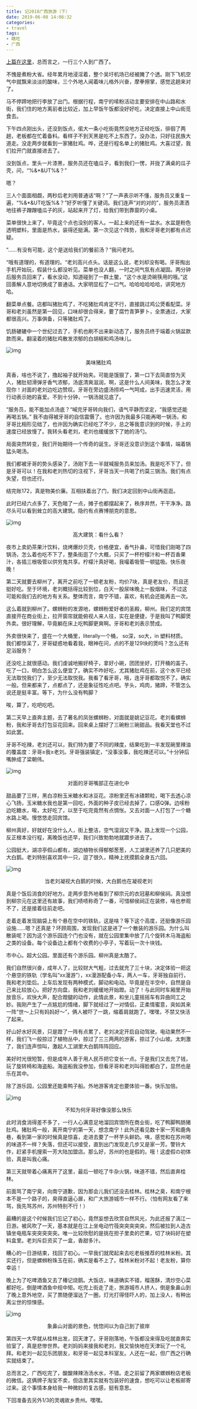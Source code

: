 ```yaml
---
title: 记2018广西旅游（下）
date: 2019-06-08 14:08:32
categories:
- travel
tags: 
- 瞎吃
- 广西
---
```



[上篇在这里](https://adawang33.github.io/yaofeiWang.github.io/travel/2019/06/08/%E5%B9%BF%E8%A5%BF%E6%97%85%E6%B8%B8-%E4%B8%8A/)，总而言之，一行三个人到广西了。

不愧是煮粉大省。经年累月地浸淫着，整个吴圩机场已经被腌了个透。刚下飞机空气中就飘来淡淡的酸味，三个外地人闻着味儿格外兴奋，摩拳擦掌，感觉这趟来对了。

马不停蹄地把行李放了出门。根据行程，南宁的嗦粉活动主要安排在中山路和水街，我们住的地方离前者比较近，加上早饭午饭都没好好吃，决定直接上中山街觅食去。

下午四点刚出头，还没到饭点，偌大一条小吃街竟然没地方正经吃饭，徘徊了两趟，老板都在忙着备料。看样子不到天黑是吃不上东西了。没办法，只好往民族大道走。没走两步就看到一家猪肚鸡。哗，还是行程名单上的猪肚鸡。大喜过望，我们拉开门就直接进去了。

没到饭点，里头一片漆黑，服务员还在嗑瓜子，看到我们一愣，并拢了满桌的瓜子壳，问，“%&*&UT%&？”

嗯？

三人个面面相觑，两秒后老刘用普通话“啊？”了一声表示听不懂，服务员又重复一遍，“%&*&UT吃饭%&？”好歹听懂了关键词。我们连声“对的对的”，服务员潇洒地往裤子蹭蹭嗑瓜子的灰，站起来开了灯，给我们带到靠窗的小桌。

菜单很快上来了，毕竟这个点也没别的客人。一起上来的还有一盆水。水盆是粉色透明塑料，里面是热水，装得还挺满。第一次见这个阵势，我和牙哥老刘都有点迟疑。

“……有没有可能，这个是送给我们的餐前汤？“我问老刘。

“哦有道理的，有道理的。“老刘高兴点头。话是这么说，老刘却没有喝。牙哥掏出手机开始玩，假装什么都没听见。菜单也没人翻，一时之间气氛有点凝固。两分钟后服务员回来了，看水没动，知道碰到了一群土鳖，“这个水是烫碗筷用的哦。”这回善解人意地切换成了普通话。大家明显松了一口气。哈哈哈哈哈哈，讲究地方哈。

翻菜单点餐。店都叫猪肚鸡了，不吃猪肚鸡肯定不行，直接跳过鸡公煲看配菜。牙哥和老刘虽然是第一回见，口味却很合得来，要了腐竹青笋萝卜，全票通过，大家都很高兴。万事俱备，只等猪肚鸡了。

饥肠辘辘中一个世纪过去了，手机也刷不出来新动态了，服务员终于端着火锅盆款款而来。翻滚着的猪肚鸡散发浓郁的白胡椒和鸡汤味儿。

![img](https://lh3.googleusercontent.com/8QDs_XC5eLbPMpyXU13hCWqqqRzPMk8TSuqr2mIrM60XW9VdiA6cSpkZvHnC7w0uz7epJgmNykr_pemc_U9ANAebiYUXxzkc_fVVsA_kVzxH2K2z-tfO2rX884jlyk0KN8n5rnvsYrAziCD1NEwIH8WexVwdSTCr9qMsBFKkCgoxo0uDcWQwEZyZU078kqHl6024AzDhtPUZY2BQ0GLxfgcu1BSK3UvIKhJHnNj9ukbpM4vi46dioyCN2CVgW16a3Jx4EkyFqDzRIcmqiXYDtOBDfaOK7VVOu-YZc8woD68vHA3j3Yd0bUogkVbQLljBZj1TGh_nVHj-gz5Y0NylTDbEMuPze98tbx3TTdsdptm-Eql-8zVNDtem1aVxOl7ilAZW0SdvRMgxkA39uqPq6lk0rA9LveWjcc4rj3uSOECXFbLXaHeNmRnPlX7Q2uF1bB6-dJgg3jtJ9tBDXbxJA-HKkuJzWaClKH3DSuy9HPyZdEPYS_whpDIUADn4H3lDPgBJFNlT5DarKwAAVHda7ybMuWUcFvRQb7Mg2dtiu_HrigsL3JE55ciJ0EDwJtb4NR-r736c0s2LEbeKT7smZoW3B44hdiaLectZNLob7ctwvCxb9uuaJHdMe5-6NvegsHjjUY5CNvGXYUHlcqz_QIqe6ugQ0uk=w1028-h1370-no)

<center>美味猪肚鸡</center>


真香，啥也不说了，撸起袖子就开始夹。可能是饿狠了，第一口下去简直惊为天人，猪肚韧滑弹牙香气浓郁，汤底清爽滋润，啊，这是什么人间美味，我怎么才发现你！对面的老刘边吃边赞叹。牙哥在旁边盛汤捞鸡一气呵成，出手迅速灵活，用行动表示她的喜爱。不到十分钟，一锅汤就见底了。

“服务员，能不能加点汤底？“喊完牙哥转向我们，语气平静而坚定，“我感觉还能再喝五锅。” 我不由得被牙哥的自信震慑了。也许因为我最多只能再喝一锅汤，和牙哥比相形见绌了，也许因为确实已经吃了不少，总之等我意识到的时候，手上的速度已经放慢了。我转头看老刘，老刘也缓缓放下了她的汤勺。

局面突然转变，我们开始期待一个传奇的诞生。牙哥还没意识到这个事情，端着锅猛头喝汤。

我们都被牙哥的势头感染了，汤刚下去一半就喊服务员来加汤。我是吃不下了，但是牙哥可以！在我和老刘热切的注视下，牙哥当天一共喝了约莫三锅汤。我们有点失望，但也还行。

结完账172，真是物美价廉。互相扶着出了门，我们决定回到中山街再逛逛。

此时已经六点多了，天色暗了一点，摊子也都摆起来了，秩序井然，干干净净。路尽头可以看到耸立的高大建筑。隐约有点赛博朋克的意思。

![img](https://lh3.googleusercontent.com/SB7w4lG27M3YEKkxM6Sk5UqiK46YHItp0w25g28m0SaJdFoZ0u-rrTeRiUsw3Sig515QixVbeuwHOU65q-DnGe2oE5wS6pBLqCsTpICSyHw20wY8tNc_pssjdlo5bcOxsrfdwGfmkOXO1IBMnErNWPlBEDyyj3IPkiXdlhn9y4LxpQlIFYLezskMBDO9cmuYr6nk6ErBbfLQMkdUOpg2KvQP5GBNfpmaB8r4trqW2nGLH1wAZWrVUXpvroSbS5sKg1UT60Ny_FeEHNURBd7I8BiHQt5EEoqJmlivcL4ii3hmitS28xsFkCFgTr72Qmr9HpwbMjTfr3USG-K3I6RTjWxmBweijGsKs8SsZ_lS7i57GXxqaD0tWsSnpyvsjXpveOq16b-W9OeMfPENVzIn6hg2i69SkMHyJtcmwtIjA1GZATdeYtaPlWIc-H8lzmRhzd--h9PKBMq6t0v9AglBfbzWB_R6khV0wR_K9DaD_40Ho4JznDqXIjaPezXWFqW5IV5ruKJGelZJJIKWmAHlL00CgpPBgb-bJtIhbRONi3pMATHOpZBaX6guD1T0IS-3MmcmNzj1hGyg_Jru4pf8TG8u-qI-CyGzLKPSnhw-4XgWlLV91rCgsLvqzTEWK_dNrs_2TaaVo0CSpijUUDSDfHCK1P7RQMY=w1028-h1370-no)

<center>高大建筑：看什么看？</center>


夜市上卖奶茶果汁饮料，烧烤爆炒贝壳，价格便宜，香气扑鼻，可惜我们刚喝了四锅汤，怎么着也吃不下了，整条街逛了个大概，只买了一杯柠檬汁和一杯百香果汁，各插三根吸管以供穷鬼共享。柠檬汁真好喝，我嘬着吸管一顿猛吸。快乐夜晚！

第二天就要去柳州了，离开之前吃了一顿老友粉，均价7块，真是老友价，而且还挺好吃。至于环境，老刘概括得比较到位，白天一股尿味晚上一股烟味， 不过这可能和我们去的地方有关系。整体而言，南宁不错，喜欢，有机会还能再去一次。

这么着就到柳州了。螺蛳粉的发源地，螺蛳粉爱好者的圣殿，柳州。我们定的宾馆直接开在商业街上，拉开窗帘就能俯视人来人往，实在是便捷，于是我叫了鸭脚煲外卖。很好理解，毕竟躺在床上吃鸭脚更爽啊。牙哥和老刘表示赞成。

外卖很快来了，盛在一个大桶里，literally一个桶， so深，so大，in 塑料材质。我们都惊呆了，牙哥疑惑地看着我，眼神在问，点的不是129块的煲吗？怎么还有足浴服务？

还没吃上就很感动。我们虔诚地搬好椅子，拿好小碗，团团坐好，打开桶的盖子。吃了一口，明白怎么这么便宜了。确实不咋好吃，尤其猪肚鸡在前，这个水平已经无法取悦我们了，至少无法取悦我。我看了看牙哥，哦，连牙哥都取悦不了。确实一般。但来都来了，点都点了，还是象征性吃点吧。芋头，鸡肉，猪蹄，不管怎么说还是挺丰富。等下，为什么没有鸭脚？

唉，算了，吃吧吃吧。

第二天早上直奔主题，去了著名的凤张螺蛳粉，对面就是姚记豆花。老刘看螺蛳粉，我和牙哥去打包豆花回来。回来桌上摆好了三碗粉三碗甜品。我看天堂也不过如此罢。

牙哥不吃辣，老刘还可以，我们特为要了不同的辣度，结果吃到一半发现碗里辣油的覆盖度：牙哥≥我≥老刘。牙哥强装镇定，“没事没事，我吃辣还可以。”十分钟后嘴肿成了梁朝伟。

![img](https://lh3.googleusercontent.com/4vToS6g_AQIa1B-zHcawS7RGEnKvc4KS9vgbhTQz82SSiwZiGuRLLT0YJoZe2MiHBXBFHJRYPIdRTqJgC-IGR6a4vefRMP6t1Qu_X6mNh2aF1Y1XP-L_RoT2huthdFDe0e3y0zqZMax0KYYW3YSoIxn_1S9c-OZJbkFl2ZbQClMyM722P-JbyyPD-Bj2qB87I04BLwQrUytKK75z917nugph20vbLOAr_jhZsKitJYZTFLE1Ob7Y1RyXzgd3jqCgf3MftEdWxhfLbDcHef3hTZjRkmyg4zaCU7U8PbX0twungTbU6a14K3h97ml0NDPqgqi392Vzfut3HCoYaL5HZ6G7f8hwJJTAHPQLTa7sScpEsFq32LrD0Lhtm3aiW6XbkuyZQmKghykxJx5oguXzd8WhbG3tqZ116HEFP5lksDR1vjipnSWiOZoFdf9X1VUMUE2gvWGi8OZYzDOrHpJaXtrPbujTbjasBvH181eux3c26D4zoPT5E9JsBfY3JCLT1Iho93npIOXcHV5ZGLEKueROPQyMVXhmlUONRgnt_1UOncMB6JHjT8gg3wG8SZBMukqz6j2SyEuYVa2_tEsHgy-tv7jTTBTnkS7ZICDz8QFDUmbPO7yIy6GeJyhQMxY3eAsDVTLw7VSfaFViWdkB7WE4s9zzgR4=w1028-h1370-no)

<center>对面的牙哥嘴部正在进化中</center>


甜品要了三样，黑白凉粉玉米糖水和冰豆花。凉粉里还有冰碴颗粒，喝下去透心凉心飞扬，玉米糖水我也是第一回吃，外面的种子皮已经去掉了，口感Q弹。边嗦粉边吃糖水，唉，太好吃了，以至于吃完竟然有点惆怅。又去对面一人打包了一个糖水路上喝。慢悠悠走回宾馆。

柳州真好，好就好在没什么人，街上整洁，空气湿润又干净。路上发现一个公园，反正根本没行程，离晚饭也还早，我们兴致勃勃地就踱步进去了。

公园挺大，湖凉亭假山都有，湖边植物长得郁郁葱葱，人工湖里还养了几只肥美的大白鹅。老刘特别喜欢其中一只，逗了很久，精神上抚摸鹅全身五六回。

![img](https://lh3.googleusercontent.com/DJHeNl-YE-Q_6oFgefu3WHF0lyehbkQPmTxZtqjCZdTA9WFVs6skSL-6C5HYH5nZgp4bgDsXSLQFPbGujTKKgFSGCVuCF6aOBP7Tpztt42dCanUNAxsec4YZb1ui83SJd3XdKiK7M-MROYZKuRNdmsd9QeTonW9i5e4yYzhtvxlqLcSfczRWY3K7NYE4eS4yCwRkk_5lNyJnnoCGUrdiD0MLtgX5q053ZWj-P1moE3EBRv9IkutwYLYd4pvosUhQ8LnE-z0t_j8xitmvUVNlPZTGK1mOugxysyFxgUFk7ueUs8LRkwXLXWek6zOQ9lQak61KYQGcFpgwmd8b_5_toryYSxluNQquHg8Iu0zXVICAC5Ako1GVKm1_vIIvj16UUTJ-Hc_4YRLHslbWe1zWIskg-mNHu1tBOFb44LMK_47zcZA5hi1-WPDBGzQ3SZc6_ez4H6eKr2eY0KblDdA6UgP4N4wb9ezW3LjT3_iKFuvuEzwPRLnag8L7bpGj6km9whuZ5GmnAlJTYe3qCRZ_CLHMu-HEiJVVS114KqppexzDL2iQMKjEmcE92J-6FAIU1aeygZ-DW4BgEBv9xVO2I29xzHQfvMYdk79e0JgPvNMqyrxtrfWZ1tCRnV-Ht8nLFHuqhpwQmNXuaJithBlYWaEJc61_8to=w1028-h1370-no)

<center>当老刘凝视大白鹅的时候，大白鹅也在凝视老刘</center>


真是个饭后消食的好地方。走两步意外地看到了柳宗元的衣冠墓和柳侯祠。真没想到柳宗元在这里还有故事，我们啧啧称奇了一番，可惜柳侯祠正在装修，啥也参观不了，还是接着往前走吧。

走着走着发现脑袋上有个悬在空中的铁轨，这是啥？等下这个高度，还挺像游乐园设施……嗯？还真是？环顾周围，发现我们这是进了一个散装的游乐园。为什么叫散装呢？因为这个游乐园连个门也没有，就在公园里集中放了几个旋转木马海盗船之类的设备。每个设备边上都有个收费的小亭子，写着玩一次十块钱。

市中心。超大公园。里面还有个游乐园。柳州真是太酷了。

我们自然很兴奋，成年人了，比较财大气粗，过去就充了三十块，决定体验一把这个悬空的铁轨（学名叫“xx漫游”），xx漫游配备小车，两人一车，牙哥独自前行，我和老刘垫后。上车后发现有两种模式，脚动和电动。毕竟是在半空中，自然是自己来比较放心。把好方向盘，我和老刘缓缓地开始蹬。动了！与此同时车厢里开始放音乐，欢快大声，配合蹬腿的动作，此情此景，和坐儿童摇摇车有异曲同工之妙。我刚产生了一点尴尬的情绪，脚下就经过了一对情侣，正柔情蜜意，突如其来一阵“世～上只有妈妈好～”，俩人被吓了一跳，缩着肩就跑了。嘿嘿，不禁又快活了起来。

好山好水好风景，只是蹬了一阵有点累了，老刘决定开启自动驾驶。电动果然不一样，我们飞一般掠过了植物丛中，掠过了三三两两的游客，掠过了小山坡。太刺激了，我们连声惊叫，激起人工湖里大白鹅阵阵回应。

美好时光很短暂，但是成年人善于用人民币把它变长一点。于是我们又去充了钱，玩了旋转椅和海盗船。海盗船我没参加，但看牙哥和老刘叫得脸都白了，显然也是乐在其中。

除了游乐园，公园里还能乘鸭子船。外地游客肯定也要体验一番。快乐加倍。

![img](https://lh3.googleusercontent.com/rCYwg0QGYxHUNS3Fhg5BLtidobP_7LS6gHjXfrsUoiJxJHhmsnUxwGjvT4QOI23bMQi0RZbyhGtN5dGNdajOeqE5gVumgj8I4xopklPuSkxxHdfZkoZom8aUsu0Ctu_AVfDDZc_r6fQSFgwUPjdSyztd5a-aakGT6ylJvstj_YfEqOzp1GQqQ2iRjGOTBpA2i8jtc28AMGQQQKKx1ASzVDgscAd6vAqRAzB5qdtot41LeQ5PS48yBoUVISSWmiCFjynRs1ffLPJIdvgkMtzsqwEMDe53UlrUj0bcoyntaK3K4f-rT9N8OFiMSS4qT-xud7zhBg4TDLJ7OBLp0uY8vOsUUG2Cc0iEvx3a1G8OA_HoiRueUDUq7kW_9mf3IqM0a5fZUL-LdpGLEzk2Dmt_3phIIv6YEbqFDcJBCLhEx7GDBarxxTD0IDgPWI_JPibP2bb1ODPwGZhqcYXB9IrKqszez1npDEzRLDO3RWftomq0bdc3tvRl6XNBLPhHiMocjVKvBOa6Ugd7zscBxTZO7gANOgHlwILHWYRyMjXT8IWUJ25fJ9TIC-BGHVeN8zKYmQ0HXJXAgb9g8GANA9dUhXQ9U1OjMe_Wd1JMsr3D1Ku_GJT2hBjhj_A87xb61adPfBoX4WlfcOAtaFkoIoQQU3oo_iacX7I=w1346-h1004-no)

<center>不知为何牙哥好像没那么快乐</center>


此时消食消得差不多了，一行人心满意足地溜回宾馆所在商业街，吃了鸭脚鸭肠猪肚鸡。猪肚鸡一般，离开南宁的第一天，想念南宁！此外还看见数十家一芳和鹿角巷，看到第一家的时候真是惊喜，走进去要了一杯芋头鲜奶。咦，感觉和在苏州喝的味道不一样？失落，但还可以接受，直到出门发现走几步又是家一芳。警铃大作，赶紧手机搜索一芳大陆加盟店。那么好，苏州的也是假的。哦！这虚假の初体验，真是叫我心痛。

第三天就带着心痛离开了这里，最后一顿吃了牛杂火锅，味道不错，然后直奔桂林。

前面骂了南宁臭，向南宁道歉，因为那会儿我们还没去桂林。桂林之臭，和南宁根本不是一个路子的，臭得直逼心扉，和广大旅游城市一样不行。（怕有网友看了来骂，我先骂苏州，苏州特别不行！）

最糟的是这个时候我们忘记了初心，竟然妄想去欣赏自然风光，为此还报了漓江一日游。被风吹了一天，基本就是在江上坐电动竹筏突突突突突，然后被拉到人造古镇坐电瓶车突突突突突。唯一比较欣慰的是挑在担子里卖的芒果，切了块码好在塑料盒里。老刘斥巨资买了一盒，香甜多汁。

糟心的一日游结束，找回了初心。一早我们就爬起来去吃老板推荐的桂林米粉。其实还行，但是螺蛳粉珠玉在前，确实是看不上了。桂林米粉对不起！老友粉，算你幸运！

晚上为了吃啤酒鱼又去了椿记烧鹅。大饭店，味道确实不错，榴莲酥，清炒空心菜都好吃，倒是啤酒鱼中规中矩。吃完上街走了走，旅游城市人挤人，倒是象鼻山到了晚上意外地空，买了票随便溜达了一圈，灯光打得怪吓人的，加上没人，有种出离尘世的惊悚感。

![img](https://lh3.googleusercontent.com/sKmFGINPIQrYhJCxstru5ygyu7BHi3fXxCRndoLVUeQdU5kZMfFIYZEvvWUJ4q6jCxSJiBZ2kZo-v1odIFGZolhOxUAQragDyP1xieQKAwpMed2NlF7-I9dF9zrNhdvTnsucFW5dfkhM_HZemvGJD-37C7Cy4fRLw-b8LYSF1Mf5HFZV8wJ96XddHpHpM9-vhCL_BL07hvmSuB_mVBocEUlKx-rqMupZgB-9_E1PLcvmbY9qrgOSh9HGKbC8Yrrz-rAA-ooCoP-BA7EzQ0q64NuOAEIyqqDXOg175IOQIh9f_oKgkPaFvdIDFnQ3goZL1JkccRBBsCSSYEsnaV48iwxftWbiwbEidSnv9r5SZtYSYjS5XC81wIr7_6BGxx5ko_jBIIlzd8rC7wuSTMUh_z1IJ5O68uisbY3KsyN-s7yPc-9Ps1ygRhGmBHt4QZArioAPeIBCNY7NaFBUVZwv0SIK4TM4hrgEJ6k0i1m3d2Vk9LiMLTdXnAyBXvCuF7poBNGza8TT1P-jMG1rok4jsQNtQILYH9KaVNtjJJqN4a0VQW_jerez-VZIOZi1ZOhDH28g8-7hkcfY_AVf2vIkOB0rX6g2-CdOOU2HNlzevKMJlM-oEI6u6s-3iuhO18wz6jpxhvD9ipNZdGRTk4o0sNHgfMmrepY=s0)

<center>象鼻山对面的景色，恍惚间以为自己到了彼岸</center>


第四天一大早就从桂林出发，回天津了。牙哥刚落地，午饭都没来得及吃就直奔实验室了，真是悲惨世界。老刘妈妈来接我和老刘，我又愉快地在天津玩了一个礼拜。和老刘一起见乐团朋友，和牙哥一起见本科室友。人还在一起，但广西之行确实就结束了。

总而言之，广西吃完了，酸酸辣辣汤汤水水，不错。走之前留了两家螺蛳粉店老板的微信。这俩牌子淘宝不卖，但店里其实就有包装好的速食，想吃可以让老板邮寄过来。这个事情本身给我一种微妙的复古感，挺有意思。

下回准备去另外1/3的灵魂故乡贵州。嘿嘿。